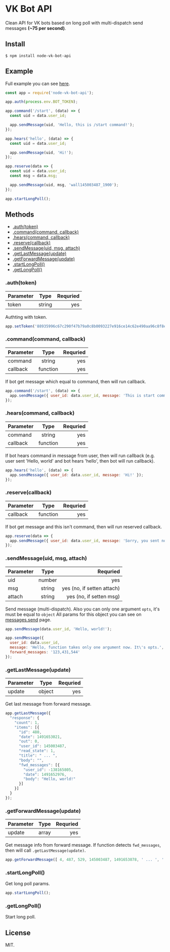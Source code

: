 # VK Bot API

Clean API for VK bots based on long poll with multi-dispatch send messages **(~75 per second)**.

## Install

```
$ npm install node-vk-bot-api
```

## Example

Full example you can see [here](https://github.com/bifot/node-vk-bot-api/blob/master/examples/bot.js).

```javascript
const app = require('node-vk-bot-api');

app.auth(process.env.BOT_TOKEN);

app.command('/start', (data) => {
  const uid = data.user_id;

  app.sendMessage(uid, 'Hello, this is /start command!');
});

app.hears('hello', (data) => {
  const uid = data.user_id;

  app.sendMessage(uid, 'Hi!');
});

app.reserve(data => {
  const uid = data.user_id;
  const msg = data.msg;

  app.sendMessage(uid, msg, 'wall145003487_1900');
});

app.startLongPoll();
```

## Methods

* [.auth(token)](#authtoken)
* [.command(command, callback)](#commandcommand-callback)
* [.hears(command, callback)](#hearscommand-callback)
* [.reserve(callback)](#reservecallback)
* [.sendMessage(uid, msg, attach)](#sendmessageuid-msg-attach)
* [.getLastMessage(update)](#getlastmessageupdate)
* [.getForwardMessage(update)](#getforwardmessageupdate)
* [.startLongPoll()](#startlongpoll)
* [.getLongPoll()](#getlongpoll)

### .auth(token)

| Parameter  | Type      | Requried  |
| -----------|:---------:| ---------:|
| token      | string    | yes       |

Authting with token.

```javascript
app.setToken('88935996c67c290f47b79a0c8b0093227e916ce14c62e490aa96c8f8ed3090c9cbcdda92c8fadf1f5c74c');
```

### .command(command, callback)

| Parameter  | Type      | Requried  |
| -----------|:---------:| ---------:|
| command    | string    | yes       |
| callback   | function  | yes       |

If bot get message which equal to command, then will run callback.

```javascript
app.command('/start', (data) => {
  app.sendMessage({ user_id: data.user_id, message: 'This is start command!' });
});
```

### .hears(command, callback)

| Parameter  | Type      | Requried  |
| -----------|:---------:| ---------:|
| command    | string    | yes       |
| callback   | function  | yes       |

If bot hears command in message from user, then will run callback (e.g. user sent 'Hello, world' and bot hears 'hello', then bot will run callback).

```javascript
app.hears('hello', (data) => {
  app.sendMessage({ user_id: data.user_id, message: 'Hi!' });
});
```

### .reserve(callback)

| Parameter  | Type      | Requried  |
| -----------|:---------:| ---------:|
| callback   | function  | yes       |

If bot get message and this isn't command, then will run reserved callback.

```javascript
app.reserve(data => {
  app.sendMessage({ user_id: data.user_id, message: 'Sorry, you sent not command to bot.' });
});
```

### .sendMessage(uid, msg, attach)

| Parameter  | Type      | Requried                     |
| -----------|:---------:| ----------------------------:|
| uid        | number    | yes                          |
| msg        | string    | yes (no, if setten attach)   |
| attach     | string    | yes (no, if setten msg)      |

Send message (multi-dispatch). Also you can only one argument `opts`, it's must be equal to `object` All params for this object you can see on [messages.send](https://vk.com/dev/messages.send) page.

```javascript
app.sendMessage(data.user_id, 'Hello, world!');

app.sendMessage({
  user_id: data.user_id,
  message: 'Hello, function takes only one argument now. It\'s opts.',
  forward_messages: '123,431,544'
});
```

### .getLastMessage(update)

| Parameter  | Type      | Requried  |
| -----------|:---------:| ---------:|
| update     | object    | yes       |

Get last message from forward message.

```javascript
app.getLastMessage({
  "response": {
    "count": 1,
    "items": [{
      "id": 480,
      "date": 1491653021,
      "out": 0,
      "user_id": 145003487,
      "read_state": 1,
      "title": " ... ",
      "body": "",
      "fwd_messages": [{
        "user_id": -138165805,
        "date": 1491652976,
        "body": "Hello, world!"
      }]
    }]
  }
});
```

### .getForwardMessage(update)

| Parameter  | Type      | Requried  |
| -----------|:---------:| ---------:|
| update     | array     | yes       |

Get message info from forward message. If function detects `fwd_messages`, then will call `.getLastMessage(update)`.

```javascript
app.getForwardMessage([ 4, 487, 529, 145003487, 1491653078, ' ... ', '',  { fwd: '145003487_2214301' } ]);
```

### .startLongPoll()

Get long poll params.

```javascript
app.startLongPoll();
```

### .getLongPoll()

Start long poll.

## License

MIT.
